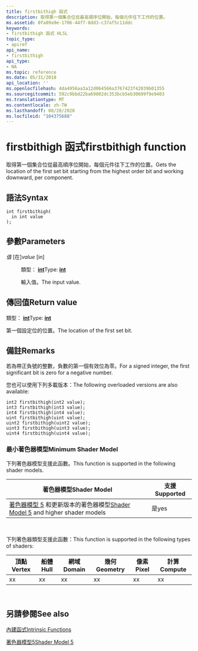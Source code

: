 ```yaml
---
title: firstbithigh 函式
description: 取得第一個集合位從最高順序位開始，每個元件往下工作的位置。
ms.assetid: 0fa89a9e-1706-44f7-8dd3-c37af5c11ddc
keywords:
- firstbithigh 函式 HLSL
topic_type:
- apiref
api_name:
- firstbithigh
api_type:
- NA
ms.topic: reference
ms.date: 05/31/2018
api_location: ''
ms.openlocfilehash: 4da4956aa3a12d064566a3767423f42039b01355
ms.sourcegitcommit: 592c9bbd22ba69802dc353bcb5eb30699f9e9403
ms.translationtype: MT
ms.contentlocale: zh-TW
ms.lasthandoff: 08/20/2020
ms.locfileid: "104375688"
---
```

# <a name="firstbithigh-function"></a><span data-ttu-id="f4dad-104">firstbithigh 函式</span><span class="sxs-lookup"><span data-stu-id="f4dad-104">firstbithigh function</span></span>

<span data-ttu-id="f4dad-105">取得第一個集合位從最高順序位開始，每個元件往下工作的位置。</span><span class="sxs-lookup"><span data-stu-id="f4dad-105">Gets the location of the first set bit starting from the highest order bit and working downward, per component.</span></span>

## <a name="syntax"></a><span data-ttu-id="f4dad-106">語法</span><span class="sxs-lookup"><span data-stu-id="f4dad-106">Syntax</span></span>

``` syntax
int firstbithigh(
  in int value
);
```

## <a name="parameters"></a><span data-ttu-id="f4dad-107">參數</span><span class="sxs-lookup"><span data-stu-id="f4dad-107">Parameters</span></span>

<dl> <dt>

<span data-ttu-id="f4dad-108">*值* \[在\]</span><span class="sxs-lookup"><span data-stu-id="f4dad-108">*value* \[in\]</span></span>
</dt> <dd>

<span data-ttu-id="f4dad-109">類型： **[ **int**](/windows/desktop/WinProg/windows-data-types)**</span><span class="sxs-lookup"><span data-stu-id="f4dad-109">Type: **[**int**](/windows/desktop/WinProg/windows-data-types)**</span></span>

<span data-ttu-id="f4dad-110">輸入值。</span><span class="sxs-lookup"><span data-stu-id="f4dad-110">The input value.</span></span>

</dd> </dl>

## <a name="return-value"></a><span data-ttu-id="f4dad-111">傳回值</span><span class="sxs-lookup"><span data-stu-id="f4dad-111">Return value</span></span>

<span data-ttu-id="f4dad-112">類型： **[ **int**](/windows/desktop/WinProg/windows-data-types)**</span><span class="sxs-lookup"><span data-stu-id="f4dad-112">Type: **[**int**](/windows/desktop/WinProg/windows-data-types)**</span></span>

<span data-ttu-id="f4dad-113">第一個設定位的位置。</span><span class="sxs-lookup"><span data-stu-id="f4dad-113">The location of the first set bit.</span></span>

## <a name="remarks"></a><span data-ttu-id="f4dad-114">備註</span><span class="sxs-lookup"><span data-stu-id="f4dad-114">Remarks</span></span>

<span data-ttu-id="f4dad-115">若為帶正負號的整數，負數的第一個有效位為零。</span><span class="sxs-lookup"><span data-stu-id="f4dad-115">For a signed integer, the first significant bit is zero for a negative number.</span></span>

<span data-ttu-id="f4dad-116">您也可以使用下列多載版本：</span><span class="sxs-lookup"><span data-stu-id="f4dad-116">The following overloaded versions are also available:</span></span>

``` syntax
int2 firstbithigh(int2 value);
int3 firstbithigh(int3 value);
int4 firstbithigh(int4 value);
uint firstbithigh(uint value);
uint2 firstbithigh(uint2 value);
uint3 firstbithigh(uint3 value);
uint4 firstbithigh(uint4 value);
```

### <a name="minimum-shader-model"></a><span data-ttu-id="f4dad-117">最小著色器模型</span><span class="sxs-lookup"><span data-stu-id="f4dad-117">Minimum Shader Model</span></span>

<span data-ttu-id="f4dad-118">下列著色器模型支援此函數。</span><span class="sxs-lookup"><span data-stu-id="f4dad-118">This function is supported in the following shader models.</span></span>



| <span data-ttu-id="f4dad-119">著色器模型</span><span class="sxs-lookup"><span data-stu-id="f4dad-119">Shader Model</span></span>                                                                | <span data-ttu-id="f4dad-120">支援</span><span class="sxs-lookup"><span data-stu-id="f4dad-120">Supported</span></span> |
|-----------------------------------------------------------------------------|-----------|
| <span data-ttu-id="f4dad-121">[著色器模型 5](d3d11-graphics-reference-sm5.md) 和更新版本的著色器模型</span><span class="sxs-lookup"><span data-stu-id="f4dad-121">[Shader Model 5](d3d11-graphics-reference-sm5.md) and higher shader models</span></span> | <span data-ttu-id="f4dad-122">是</span><span class="sxs-lookup"><span data-stu-id="f4dad-122">yes</span></span>       |



 

<span data-ttu-id="f4dad-123">下列著色器類型支援此函數：</span><span class="sxs-lookup"><span data-stu-id="f4dad-123">This function is supported in the following types of shaders:</span></span>



| <span data-ttu-id="f4dad-124">頂點</span><span class="sxs-lookup"><span data-stu-id="f4dad-124">Vertex</span></span> | <span data-ttu-id="f4dad-125">船體</span><span class="sxs-lookup"><span data-stu-id="f4dad-125">Hull</span></span> | <span data-ttu-id="f4dad-126">網域</span><span class="sxs-lookup"><span data-stu-id="f4dad-126">Domain</span></span> | <span data-ttu-id="f4dad-127">幾何</span><span class="sxs-lookup"><span data-stu-id="f4dad-127">Geometry</span></span> | <span data-ttu-id="f4dad-128">像素</span><span class="sxs-lookup"><span data-stu-id="f4dad-128">Pixel</span></span> | <span data-ttu-id="f4dad-129">計算</span><span class="sxs-lookup"><span data-stu-id="f4dad-129">Compute</span></span> |
|--------|------|--------|----------|-------|---------|
| <span data-ttu-id="f4dad-130">x</span><span class="sxs-lookup"><span data-stu-id="f4dad-130">x</span></span>      | <span data-ttu-id="f4dad-131">x</span><span class="sxs-lookup"><span data-stu-id="f4dad-131">x</span></span>    | <span data-ttu-id="f4dad-132">x</span><span class="sxs-lookup"><span data-stu-id="f4dad-132">x</span></span>      | <span data-ttu-id="f4dad-133">x</span><span class="sxs-lookup"><span data-stu-id="f4dad-133">x</span></span>        | <span data-ttu-id="f4dad-134">x</span><span class="sxs-lookup"><span data-stu-id="f4dad-134">x</span></span>     | <span data-ttu-id="f4dad-135">x</span><span class="sxs-lookup"><span data-stu-id="f4dad-135">x</span></span>       |



 

## <a name="see-also"></a><span data-ttu-id="f4dad-136">另請參閱</span><span class="sxs-lookup"><span data-stu-id="f4dad-136">See also</span></span>

<dl> <dt>

[<span data-ttu-id="f4dad-137">內建函式</span><span class="sxs-lookup"><span data-stu-id="f4dad-137">Intrinsic Functions</span></span>](dx-graphics-hlsl-intrinsic-functions.md)
</dt> <dt>

[<span data-ttu-id="f4dad-138">著色器模型5</span><span class="sxs-lookup"><span data-stu-id="f4dad-138">Shader Model 5</span></span>](d3d11-graphics-reference-sm5.md)
</dt> </dl>

 

 